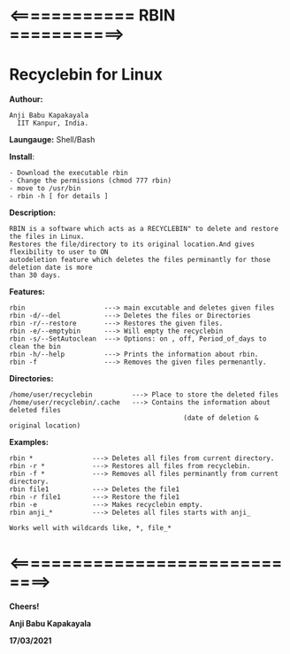 #    <============ RBIN ===========>
#        Recyclebin for Linux

 **Authour:**
 
    Anji Babu Kapakayala
	  IIT Kanpur, India.

**Laungauge:** Shell/Bash

**Install**:    

    - Download the executable rbin
    - Change the permissions (chmod 777 rbin)
    - move to /usr/bin 
    - rbin -h [ for details ]

 **Description:** 
	
    RBIN is a software which acts as a RECYCLEBIN" to delete and restore the files in Linux.
    Restores the file/directory to its original location.And gives flexibility to user to ON
    autodeletion feature which deletes the files perminantly for those deletion date is more 
    than 30 days.  

 **Features:**
    
    rbin                    ---> main excutable and deletes given files
    rbin -d/--del           ---> Deletes the files or Directories
    rbin -r/--restore       ---> Restores the given files.
    rbin -e/--emptybin      ---> Will empty the recyclebin
    rbin -s/--SetAutoclean  ---> Options: on , off, Period_of_days to clean the bin
    rbin -h/--help          ---> Prints the information about rbin.
    rbin -f                 ---> Removes the given files permenantly.
    

 **Directories:**
       
    /home/user/recyclebin          ---> Place to store the deleted files
    /home/user/recyclebin/.cache   ---> Contains the information about deleted files 
	                                    		(date of deletion & original location)
 **Examples:**
 
    rbin *               ---> Deletes all files from current directory.
    rbin -r *            ---> Restores all files from recyclebin.
    rbin -f *            ---> Removes all files perminantly from current directory.
    rbin file1           ---> Deletes the file1
    rbin -r file1        ---> Restore the file1
    rbin -e              ---> Makes recyclebin empty.
    rbin anji_*          ---> Deletes all files starts with anji_
    
    Works well with wildcards like, *, file_* 
    
# <==============================>
**Cheers!**

**Anji Babu Kapakayala**

**17/03/2021**
